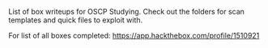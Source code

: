 List of box writeups for OSCP Studying.
Check out the folders for scan templates and quick files to exploit with.

For list of all boxes completed: https://app.hackthebox.com/profile/1510921
